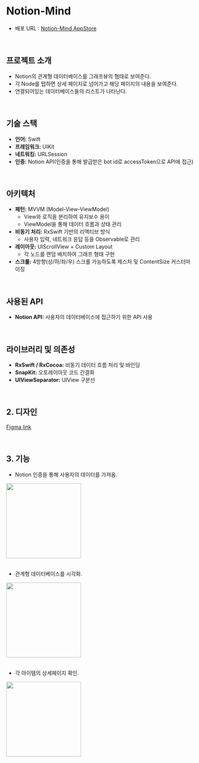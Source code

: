 

# Notion-Mind


- 배포 URL : [Notion-Mind AppStore](https://apps.apple.com/kr/app/notion-mind/id6744064353)

</br>

## 프로젝트 소개
- Notion의 관계형 데이터베이스를 그래프뷰의 형태로 보여준다.
- 각 Node를 탭하면 상세 페이지로 넘어가고 해당 페이지의 내용을 보여준다.
- 연결되어있는 데이터베이스들의 리스트가 나타난다.

</br>

##  기술 스택

- **언어:** Swift
- **프레임워크:** UIKit
- **네트워킹:** URLSession
- **인증:** Notion API(인증을 통해 발급받은 bot id로 accessToken으로 API에 접근)

</br>

##  아키텍처

- **패턴:** MVVM (Model-View-ViewModel)
    - View와 로직을 분리하여 유지보수 용이
    - ViewModel을 통해 데이터 흐름과 상태 관리
- **비동기 처리:** RxSwift 기반의 리액티브 방식
    - 사용자 입력, 네트워크 응답 등을 Observable로 관리
- **레이아웃:** UIScrollView + Custom Layout
    - 각 노드를 랜덤 배치하여 그래프 형태 구현
- **스크롤:** 4방향(상/하/좌/우) 스크롤 가능하도록 제스처 및 ContentSize 커스터마이징

</br>


##  사용된 API

- **Notion API:** 사용자의 데이터베이스에 접근하기 위한 API 사용

</br>

##  라이브러리 및 의존성

- **RxSwift / RxCocoa:** 비동기 데이터 흐름 처리 및 바인딩
- **SnapKit:** 오토레이아웃 코드 간결화
- **UIViewSeparator:** UIView 구분선

</br>

## 2. 디자인
[Figma link](https://www.figma.com/design/ueIXatxFPZVghTQUWHrMRv/notion-mind?node-id=0-1&p=f&t=CmTskKT6zOVqRJkB-0)



</br>

## 3. 기능

- Notion 인증을 통해 사용자의 데이터를 가져옴.

<div>
  <img width="200" src="https://file.notion.so/f/f/0f86b459-412a-451d-9229-4dc4f87d6213/4b4629b9-4c11-4dc4-a272-eb2ef6616064/IMG_0180.png?table=block&id=1cdee035-a51f-8069-964a-e78ea0ef669e&spaceId=0f86b459-412a-451d-9229-4dc4f87d6213&expirationTimestamp=1744221600000&signature=jxfl4iWHS1GyNymiOWmSOrBfrk5VNmRMU_9UZhlBazY&downloadName=IMG_0180.PNG.png" />
</div> 

</br>

- 관계형 데이터베이스를 시각화.


<div>
  <img width="200" src="https://file.notion.so/f/f/0f86b459-412a-451d-9229-4dc4f87d6213/571bc27c-4434-4a02-87d3-196526265bbc/IMG_0183.png?table=block&id=1cdee035-a51f-80d4-bdb3-cef5c83ce482&spaceId=0f86b459-412a-451d-9229-4dc4f87d6213&expirationTimestamp=1744221600000&signature=vlivJH9hp8K34IOqO6UZa3tyxFCBVj3h01yxJf6d2rw&downloadName=IMG_0183.PNG.png" />
</div> 

</br>

- 각 아이템의 상세페이지 확인.

<div>
  <img width="200" src="https://file.notion.so/f/f/0f86b459-412a-451d-9229-4dc4f87d6213/7ea87dd1-2f9c-48fb-85ba-b93f9ab7cea9/IMG_0181.png?table=block&id=1cdee035-a51f-80a7-8605-cdcacaf80499&spaceId=0f86b459-412a-451d-9229-4dc4f87d6213&expirationTimestamp=1744221600000&signature=Ddx_C4spa0zkz0HfioKcv7YmCGnmrvB6cXXCBz5M-Vk&downloadName=IMG_0181.PNG.png" />
</div> 

</br>





